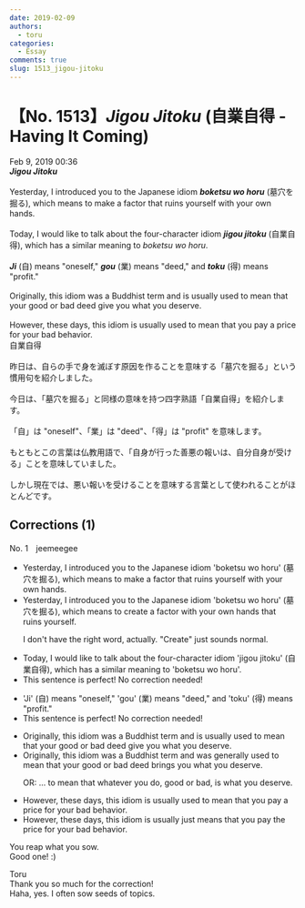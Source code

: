 ```yaml
---
date: 2019-02-09
authors:
  - toru
categories:
  - Essay
comments: true
slug: 1513_jigou-jitoku
---
```


# 【No. 1513】<strong><em>Jigou Jitoku</strong></em> (自業自得 - Having It Coming)
<div class="date">Feb 9, 2019 00:36</div>
<div id="post"><div id="body_show_ori">
<strong><em>Jigou Jitoku</strong></em><br/><br/>Yesterday, I introduced you to the Japanese idiom <strong><em>boketsu wo horu</em></strong> (墓穴を掘る), which means to make a factor that ruins yourself with your own hands.<br/><br/>Today, I would like to talk about the four-character idiom <strong><em>jigou jitoku</em></strong> (自業自得), which has a similar meaning to <em>boketsu wo horu</em>.<br/><br/><strong><em>Ji</em></strong> (自) means "oneself," <strong><em>gou</em></strong> (業) means "deed," and <strong><em>toku</em></strong> (得) means "profit."<br/><br/>Originally, this idiom was a Buddhist term and is usually used to mean that your good or bad deed give you what you deserve.<br/><br/>However, these days, this idiom is usually used to mean that you pay a price for your bad behavior.
</div></div>

<!-- more -->

<div id="post_ja"><div id="body_show_mo">
自業自得<br/><br/>昨日は、自らの手で身を滅ぼす原因を作ることを意味する「墓穴を掘る」という慣用句を紹介しました。<br/><br/>今日は、「墓穴を掘る」と同様の意味を持つ四字熟語「自業自得」を紹介します。<br/><br/>「自」は "oneself"、「業」は "deed"、「得」は "profit" を意味します。<br/><br/>もともとこの言葉は仏教用語で、「自身が行った善悪の報いは、自分自身が受ける」ことを意味していました。<br/><br/>しかし現在では、悪い報いを受けることを意味する言葉として使われることがほとんどです。
</div></div>

## Corrections (1)
<div id="block"><div class="first_name"> No. 1　<span class="just_name">jeemeegee</span></div><div id="block2">
<ul class="correction_field">
<li class="incorrect">Yesterday, I introduced you to the Japanese idiom 'boketsu wo horu' (墓穴を掘る), which means to make a factor that ruins yourself with your own hands.</li>
<li class="corrected correct">
Yesterday, I introduced you to the Japanese idiom 'boketsu wo horu' (墓穴を掘る), which means to <span class="f_blue">create </span>a factor<span class="f_blue"> with your own hands</span> that ruins yourself.
<p class="correction_comment">I don't have the right word, actually. "Create" just sounds normal.</p>
</li>
</ul>
<ul class="correction_field">
<li class="incorrect">Today, I would like to talk about the four-character idiom 'jigou jitoku' (自業自得), which has a similar meaning to 'boketsu wo horu'.</li>
<li class="corrected perfect">This sentence is perfect! No correction needed!</li>
</ul>
<ul class="correction_field">
<li class="incorrect">'Ji' (自) means "oneself," 'gou' (業) means "deed," and 'toku' (得) means "profit."</li>
<li class="corrected perfect">This sentence is perfect! No correction needed!</li>
</ul>
<ul class="correction_field">
<li class="incorrect">Originally, this idiom was a Buddhist term and is usually used to mean that your good or bad deed give you what you deserve.</li>
<li class="corrected correct">
Originally, this idiom was a Buddhist term and <span class="f_blue">was generally</span> used to mean that your good or bad deed <span class="f_blue">brings</span> you what you deserve.
<p class="correction_comment">OR: ... to mean that whatever you do, good or bad, is what you deserve.</p>
</li>
</ul>
<ul class="correction_field">
<li class="incorrect">However, these days, this idiom is usually used to mean that you pay a price for your bad behavior.</li>
<li class="corrected correct">
However, these days, this idiom <span class="f_gray"><span class="sline">is</span></span> usually <span class="f_blue">just means</span> that you pay <span class="f_blue">the</span> price for your bad behavior.
</li>
</ul>
<p class="comment_small">
 You reap what you sow.
 <br/>
 Good one! :)
</p>

</div><div class="name"><span class="just_name">Toru</span><br>
Thank you so much for the correction!<br/>Haha, yes. I often sow seeds of topics.
</div>
</div>
